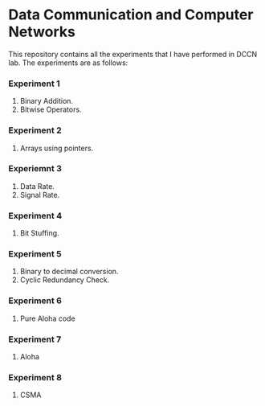 # **Data Communication and Computer Networks**

This repository contains all the experiments that I have performed in DCCN lab. The experiments are as follows:

### **Experiment 1**
1. Binary Addition.
2. Bitwise Operators.

### **Experiment 2**
1. Arrays using pointers.

### **Experiemnt 3**
1. Data Rate. 
2. Signal Rate.

### **Experiment 4**
1. Bit Stuffing.

### **Experiment 5**
1. Binary to decimal conversion.
2. Cyclic Redundancy Check.

### **Experiment 6**
1. Pure Aloha code

### **Experiment 7**
1. Aloha 

### **Experiment 8**
1. CSMA 
